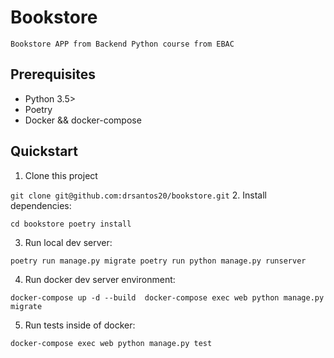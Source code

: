 # Bookstore
`Bookstore APP from Backend Python course from EBAC`

## Prerequisites
- Python 3.5>
- Poetry
- Docker && docker-compose

## Quickstart
1. Clone this project

`git clone git@github.com:drsantos20/bookstore.git`
2. Install dependencies:

``cd bookstore
poetry install``

3. Run local dev server:

``poetry run manage.py migrate
poetry run python manage.py runserver``

4. Run docker dev server environment:

``docker-compose up -d --build 
docker-compose exec web python manage.py migrate``

5. Run tests inside of docker:

`docker-compose exec web python manage.py test`
